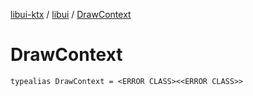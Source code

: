 [libui-ktx](../index.md) / [libui](index.md) / [DrawContext](./-draw-context.md)

# DrawContext

`typealias DrawContext = <ERROR CLASS><<ERROR CLASS>>`